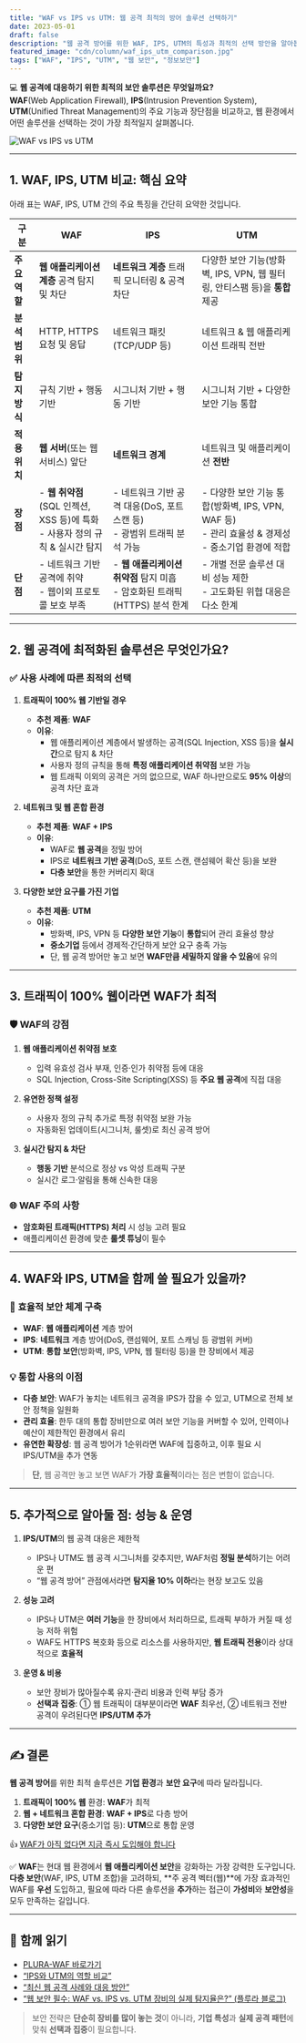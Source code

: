 ```yaml
---
title: "WAF vs IPS vs UTM: 웹 공격 최적의 방어 솔루션 선택하기"
date: 2023-05-01
draft: false
description: "웹 공격 방어를 위한 WAF, IPS, UTM의 특성과 최적의 선택 방안을 알아봅니다."
featured_image: "cdn/column/waf_ips_utm_comparison.jpg"
tags: ["WAF", "IPS", "UTM", "웹 보안", "정보보안"]
---
```


💻 **웹 공격에 대응하기 위한 최적의 보안 솔루션은 무엇일까요?**  
**WAF**(Web Application Firewall), **IPS**(Intrusion Prevention System), **UTM**(Unified Threat Management)의 주요 기능과 장단점을 비교하고, 웹 환경에서 어떤 솔루션을 선택하는 것이 가장 최적일지 살펴봅니다.

<!--more-->

![WAF vs IPS vs UTM](https://blog.plura.io/cdn/column/waf_ips_utm_comparison.jpg)

---

## 1. **WAF, IPS, UTM 비교: 핵심 요약**

아래 표는 WAF, IPS, UTM 간의 주요 특징을 간단히 요약한 것입니다. 

| **구분**          | **WAF**                                                   | **IPS**                                                     | **UTM**                                                                                                 |
|-------------------|-----------------------------------------------------------|-------------------------------------------------------------|---------------------------------------------------------------------------------------------------------|
| **주요 역할**     | **웹 애플리케이션 계층** 공격 탐지 및 차단                | **네트워크 계층** 트래픽 모니터링 & 공격 차단                | 다양한 보안 기능(방화벽, IPS, VPN, 웹 필터링, 안티스팸 등)을 **통합** 제공                             |
| **분석 범위**     | HTTP, HTTPS 요청 및 응답                                 | 네트워크 패킷 (TCP/UDP 등)                                   | 네트워크 & 웹 애플리케이션 트래픽 전반                                                                   |
| **탐지 방식**     | 규칙 기반 + 행동 기반                                     | 시그니처 기반 + 행동 기반                                   | 시그니처 기반 + 다양한 보안 기능 통합                                                                    |
| **적용 위치**     | **웹 서버**(또는 웹 서비스) 앞단                          | **네트워크 경계**                                           | 네트워크 및 애플리케이션 **전반**                                                                        |
| **장점**          | - **웹 취약점**(SQL 인젝션, XSS 등)에 특화  <br> - 사용자 정의 규칙 & 실시간 탐지  | - 네트워크 기반 공격 대응(DoS, 포트 스캔 등)  <br> - 광범위 트래픽 분석 가능  | - 다양한 보안 기능 통합(방화벽, IPS, VPN, WAF 등)  <br> - 관리 효율성 & 경제성  <br> - 중소기업 환경에 적합 |
| **단점**          | - 네트워크 기반 공격에 취약  <br> - 웹이외 프로토콜 보호 부족  | - **웹 애플리케이션 취약점** 탐지 미흡  <br> - 암호화된 트래픽(HTTPS) 분석 한계  | - 개별 전문 솔루션 대비 성능 제한  <br> - 고도화된 위협 대응은 다소 한계                                         |

---

## 2. **웹 공격에 최적화된 솔루션은 무엇인가요?**

### ✅ **사용 사례에 따른 최적의 선택**

1. **트래픽이 100% 웹 기반일 경우**  
   - **추천 제품**: **WAF**  
   - **이유**:  
     - 웹 애플리케이션 계층에서 발생하는 공격(SQL Injection, XSS 등)을 **실시간**으로 탐지 & 차단  
     - 사용자 정의 규칙을 통해 **특정 애플리케이션 취약점** 보완 가능  
     - 웹 트래픽 이외의 공격은 거의 없으므로, WAF 하나만으로도 **95% 이상**의 공격 차단 효과

2. **네트워크 및 웹 혼합 환경**  
   - **추천 제품**: **WAF + IPS**  
   - **이유**:  
     - WAF로 **웹 공격**을 정밀 방어  
     - IPS로 **네트워크 기반 공격**(DoS, 포트 스캔, 랜섬웨어 확산 등)을 보완  
     - **다층 보안**을 통한 커버리지 확대

3. **다양한 보안 요구를 가진 기업**  
   - **추천 제품**: **UTM**  
   - **이유**:  
     - 방화벽, IPS, VPN 등 **다양한 보안 기능**이 **통합**되어 관리 효율성 향상  
     - **중소기업** 등에서 경제적·간단하게 보안 요구 충족 가능  
     - 단, 웹 공격 방어만 놓고 보면 **WAF만큼 세밀하지 않을 수 있음**에 유의

---

## 3. **트래픽이 100% 웹이라면 WAF가 최적**

### 🛡️ **WAF의 강점**

1. **웹 애플리케이션 취약점 보호**  
   - 입력 유효성 검사 부재, 인증·인가 취약점 등에 대응  
   - SQL Injection, Cross-Site Scripting(XSS) 등 **주요 웹 공격**에 직접 대응

2. **유연한 정책 설정**  
   - 사용자 정의 규칙 추가로 특정 취약점 보완 가능  
   - 자동화된 업데이트(시그니처, 룰셋)로 최신 공격 방어

3. **실시간 탐지 & 차단**  
   - **행동 기반** 분석으로 정상 vs 악성 트래픽 구분  
   - 실시간 로그·알림을 통해 신속한 대응

### 🌐 **WAF 주의 사항**
- **암호화된 트래픽(HTTPS) 처리** 시 성능 고려 필요  
- 애플리케이션 환경에 맞춘 **룰셋 튜닝**이 필수

---

## 4. **WAF와 IPS, UTM을 함께 쓸 필요가 있을까?**

### 🔗 **효율적 보안 체계 구축**

- **WAF**: **웹 애플리케이션** 계층 방어
- **IPS**: **네트워크** 계층 방어(DoS, 랜섬웨어, 포트 스캐닝 등 광범위 커버)
- **UTM**: **통합 보안**(방화벽, IPS, VPN, 웹 필터링 등)을 한 장비에서 제공

### 💡 **통합 사용의 이점**

- **다층 보안**: WAF가 놓치는 네트워크 공격을 IPS가 잡을 수 있고, UTM으로 전체 보안 정책을 일원화  
- **관리 효율**: 한두 대의 통합 장비만으로 여러 보안 기능을 커버할 수 있어, 인력이나 예산이 제한적인 환경에서 유리  
- **유연한 확장성**: 웹 공격 방어가 1순위라면 WAF에 집중하고, 이후 필요 시 IPS/UTM을 추가 연동

> **단**, 웹 공격만 놓고 보면 WAF가 **가장 효율적**이라는 점은 변함이 없습니다.

---

## 5. **추가적으로 알아둘 점: 성능 & 운영**

1. **IPS/UTM**의 웹 공격 대응은 제한적  
   - IPS나 UTM도 웹 공격 시그니처를 갖추지만, WAF처럼 **정밀 분석**하기는 어려운 편  
   - “웹 공격 방어” 관점에서라면 **탐지율 10% 이하**라는 현장 보고도 있음

2. **성능 고려**  
   - IPS나 UTM은 **여러 기능**을 한 장비에서 처리하므로, 트래픽 부하가 커질 때 성능 저하 위험  
   - WAF도 HTTPS 복호화 등으로 리소스를 사용하지만, **웹 트래픽 전용**이라 상대적으로 **효율적**

3. **운영 & 비용**  
   - 보안 장비가 많아질수록 유지·관리 비용과 인력 부담 증가  
   - **선택과 집중**: ① 웹 트래픽이 대부분이라면 **WAF** 최우선, ② 네트워크 전반 공격이 우려된다면 **IPS/UTM 추가** 

---

## ✍️ **결론**

**웹 공격 방어**를 위한 최적 솔루션은 **기업 환경**과 **보안 요구**에 따라 달라집니다.

1. **트래픽이 100% 웹** 환경: **WAF**가 최적  
2. **웹 + 네트워크 혼합 환경**: **WAF + IPS**로 다층 방어  
3. **다양한 보안 요구**(중소기업 등): **UTM**으로 통합 운영

👍 [WAF가 아직 없다면 지금 즉시 도입해야 합니다](https://blog.plura.io/ko/column/web-application-firewall-is-like-a-seatbelt/)

✅ **WAF**는 현대 웹 환경에서 **웹 애플리케이션 보안**을 강화하는 가장 강력한 도구입니다.  
**다층 보안**(WAF, IPS, UTM 조합)을 고려하되, **주 공격 벡터(웹)**에 가장 효과적인 WAF를 **우선** 도입하고, 필요에 따라 다른 솔루션을 **추가**하는 접근이 **가성비**와 **보안성**을 모두 만족하는 길입니다.

---

## 📖 **함께 읽기**

- [PLURA-WAF 바로가기](https://www.plura.io/platform/waf)  
- [“IPS와 UTM의 역할 비교”](https://blog.plura.io/ko/column/waf_ips_utm_comparison/)  
- [“최신 웹 공격 사례와 대응 방안”](https://blog.plura.io/ko/respond/)  
- [“웹 보안 필수: WAF vs. IPS vs. UTM 장비의 실제 탐지율은?” (플루라 블로그)](https://blog.plura.io/)  

> 보안 전략은 **단순히 장비를 많이 놓는 것**이 아니라, **기업 특성**과 **실제 공격 패턴**에 맞춰 **선택과 집중**이 필요합니다.
